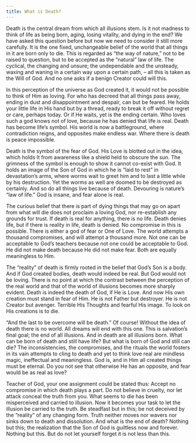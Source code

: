 ```yaml
---
title: What is Death?
---
```


Death is the central dream from which all illusions stem. Is it not
madness to think of life as being born, aging, losing vitality, and
dying in the end? We have asked this question before but now we need to
consider it still more carefully. It is the one fixed, unchangeable
belief of the world that all things in it are born only to die. This is
regarded as “the way of nature,” not to be raised to question, but to be
accepted as the “natural” law of life. The cyclical, the changing and
unsure; the undependable and the unsteady, waxing and waning in a
certain way upon a certain path, – all this is taken as the Will of God.
And no one asks if a benign Creator could will this.

In this perception of the universe as God created it, it would not be
possible to think of Him as loving. For who has decreed that all things
pass away, ending in dust and disappointment and despair, can but be
feared. He holds your little life in His hand but by a thread, ready to
break it off without regret or care, perhaps today. Or if He waits, yet
is the ending certain. Who loves such a god knows not of love, because
he has denied that life is real. Death has become life’s symbol. His
world is now a battleground, where contradiction reigns, and opposites
make endless war. Where there is death is peace impossible.

Death is the symbol of the fear of God. His Love is blotted out in the
idea, which holds It from awareness like a shield held to obscure the
sun. The grimness of the symbol is enough to show it cannot co-exist
with God. It holds an image of the Son of God in which he is “laid to
rest” in devastation’s arms, where worms wait to greet him and to last a
little while by his destruction. Yet the worms as well are doomed to be
destroyed as certainly. And so do all things live because of death.
Devouring is nature’s “law of life.” God is insane, and fear alone is
real.

The curious belief that there is part of dying things that may go on
apart from what will die does not proclaim a loving God, nor
re-establish any grounds for trust. If death is real for anything, there
is no life. Death denies life, but if there is reality in life, death is
denied. No compromise in this is possible. There is either a god of fear
or One of
Love. The world attempts a thousand compromises, and will attempt a
thousand more. Not one can be acceptable to God’s teachers because not
one could be acceptable to God. He did not make death because He did not
make fear. Both are equally meaningless to Him.

The “reality” of death is firmly rooted in the belief that God’s Son is
a body. And if God created bodies, death would indeed be real. But God
would not be loving. There is no point at which the contrast between the
perception of the real world and that of the world of illusions becomes
more sharply evident. Death is indeed the death of God, if He is Love.
And now His own creation must stand in fear of Him. He is not Father but
destroyer. He is not Creator but avenger. Terrible His Thoughts and
fearful His image. To look on His creations is to die.

“And the last to be overcome will be death.” Of course! Without the idea
of death there is no world. All dreams will end with this one. This is
salvation’s final goal; the end of all illusions. And in death are all
illusions born. What can be born of death and still have life? But what
is born of God and still can die? The inconsistencies, the compromises,
and the rituals the world fosters in its vain attempts to cling to death
and yet to think love real are mindless magic, ineffectual and
meaningless. God is, and in Him all created things must be eternal. Do
you not see that otherwise He has an opposite, and fear would be as real
as love?

Teacher of God, your one assignment could be stated thus: Accept no
compromise in which death plays a part. Do not believe in cruelty, nor
let attack conceal the truth from you. What seems to die has been
misperceived and carried to illusion. Now it becomes your task to let
the illusion be carried to the truth. Be steadfast but in this; be not
deceived by the “reality” of any changing form. Truth neither moves nor
wavers nor sinks down to death and dissolution. And what is the end of
death? Nothing but this; the realization that the Son of God is
guiltless now and forever. Nothing but this. But do not let yourself
forget it is not less than this.

